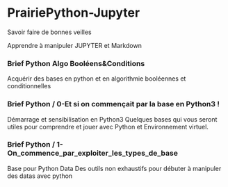 # PrairiePython-Jupyter
Savoir faire de bonnes veilles

Apprendre à manipuler JUPYTER et Markdown

### Brief Python Algo Booléens&Conditions
Acquérir des bases en python et en algorithmie booléennes et conditionnelles

### Brief Python / 0-Et si on commençait par la base en Python3 !
Démarrage et sensibilisation en Python3
Quelques bases qui vous seront utiles pour comprendre et jouer avec Python et Environnement virtuel.

### Brief Python / 1-On_commence_par_exploiter_les_types_de_base
Base pour Python Data
Des outils non exhaustifs pour débuter à manipuler des datas avec python
